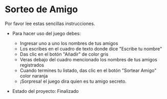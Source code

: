 <h1>Sorteo de Amigo</h1>

Por favor lee estas sencillas instrucciones.
- Para hacer uso del juego debes:
  * Ingresar uno a uno los nombres de tus amigos
  * Los escribes en el cuadro de texto donde dice "Escribe tu nombre"
  * Das clic en el botón "Añadir" de color gris
  * Veras debajo del cuadro mencionado los nombres de tus amigos registrados
  * Cuando termines tu listado, das clic en el botón "Sortear Amigo" color naranja
  * ¡Sorpresa! el juego dira quien es tu amigo secreto.
 

- Estado del proyecto: Finalizado
